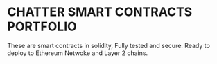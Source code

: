 # CHATTER  SMART CONTRACTS PORTFOLIO
These are smart contracts in solidity, Fully tested and secure. 
Ready to deploy to Ethereum Netwoke and Layer 2 chains.
